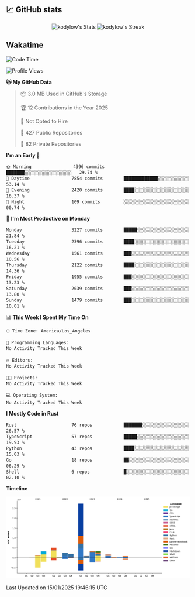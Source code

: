 ## 📈 GitHub stats
<!--START_SECTION:github-->
<div class="badges-githubstats">
  <p align="center">
    <img src="https://github-readme-stats.vercel.app/api?username=kodylow&theme=tokyonight&show_icons=true&hide_border=true&count_private=true" alt="kodylow's Stats" height="165">
    <img src="https://github-readme-streak-stats.herokuapp.com/?user=kodylow&theme=tokyonight&hide_border=true" alt="kodylow's Streak" height="165">
  </p>
</div>
<!--END_SECTION:github-->

## Wakatime 
<!--START_SECTION:waka-->
![Code Time](http://img.shields.io/badge/Code%20Time-1%2C292%20hrs%2052%20mins-blue)

![Profile Views](http://img.shields.io/badge/Profile%20Views-0-blue)

**🐱 My GitHub Data** 

> 📦 3.0 MB Used in GitHub's Storage 
 > 
> 🏆 12 Contributions in the Year 2025
 > 
> 🚫 Not Opted to Hire
 > 
> 📜 427 Public Repositories 
 > 
> 🔑 82 Private Repositories 
 > 
**I'm an Early 🐤** 

```text
🌞 Morning                4396 commits        ███████░░░░░░░░░░░░░░░░░░   29.74 % 
🌆 Daytime                7854 commits        █████████████░░░░░░░░░░░░   53.14 % 
🌃 Evening                2420 commits        ████░░░░░░░░░░░░░░░░░░░░░   16.37 % 
🌙 Night                  109 commits         ░░░░░░░░░░░░░░░░░░░░░░░░░   00.74 % 
```
📅 **I'm Most Productive on Monday** 

```text
Monday                   3227 commits        █████░░░░░░░░░░░░░░░░░░░░   21.84 % 
Tuesday                  2396 commits        ████░░░░░░░░░░░░░░░░░░░░░   16.21 % 
Wednesday                1561 commits        ███░░░░░░░░░░░░░░░░░░░░░░   10.56 % 
Thursday                 2122 commits        ████░░░░░░░░░░░░░░░░░░░░░   14.36 % 
Friday                   1955 commits        ███░░░░░░░░░░░░░░░░░░░░░░   13.23 % 
Saturday                 2039 commits        ███░░░░░░░░░░░░░░░░░░░░░░   13.80 % 
Sunday                   1479 commits        ███░░░░░░░░░░░░░░░░░░░░░░   10.01 % 
```


📊 **This Week I Spent My Time On** 

```text
🕑︎ Time Zone: America/Los_Angeles

💬 Programming Languages: 
No Activity Tracked This Week

🔥 Editors: 
No Activity Tracked This Week

🐱‍💻 Projects: 
No Activity Tracked This Week

💻 Operating System: 
No Activity Tracked This Week
```

**I Mostly Code in Rust** 

```text
Rust                     76 repos            ███████░░░░░░░░░░░░░░░░░░   26.57 % 
TypeScript               57 repos            █████░░░░░░░░░░░░░░░░░░░░   19.93 % 
Python                   43 repos            ████░░░░░░░░░░░░░░░░░░░░░   15.03 % 
Go                       18 repos            ██░░░░░░░░░░░░░░░░░░░░░░░   06.29 % 
Shell                    6 repos             █░░░░░░░░░░░░░░░░░░░░░░░░   02.10 % 
```



**Timeline**

![Lines of Code chart](https://raw.githubusercontent.com/Kodylow/Kodylow/master/assets/bar_graph.png)


 Last Updated on 15/01/2025 19:46:15 UTC
<!--END_SECTION:waka-->
